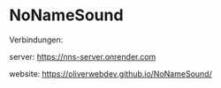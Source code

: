 # NoNameSound

Verbindungen:

server: https://nns-server.onrender.com

website: https://oliverwebdev.github.io/NoNameSound/